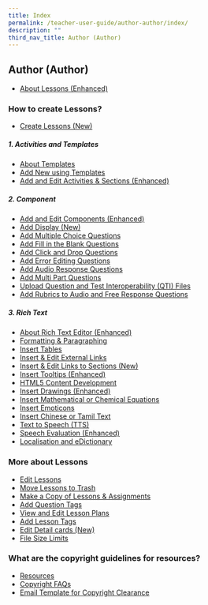 ```yaml
---
title: Index
permalink: /teacher-user-guide/author-author/index/
description: ""
third_nav_title: Author (Author)
---
```

## Author (Author)
* <a href="/teacher-user-guide/author-author/aboutlessons/" target="_blank">About Lessons (Enhanced)</a>

### How to create Lessons?
* <a href="/teacher-user-guide/author-author/createlessons/" target="_blank">Create Lessons (New)</a>

##### 1. Activities and Templates
* <a href="/teacher-user-guide/author-author/abouttemplates/" target="_blank">About Templates</a>
* <a href="/teacher-user-guide/author-author/addtemplates/" target="_blank">Add New using Templates</a>
* <a href="/teacher-user-guide/author-author/addactivities/" target="_blank">Add and Edit Activities &amp; Sections (Enhanced)</a>

#####  2. Component
* <a href="/teacher-user-guide/author-author/addedit/" target="_blank">Add and Edit Components (Enhanced)</a>
* <a href="/teacher-user-guide/author-author/adddisplay/" target="_blank">Add Display (New)</a>
* <a href="/teacher-user-guide/author-author/addmultiple/" target="_blank">Add Multiple Choice Questions</a>
* <a href="/teacher-user-guide/author-author/addfill/" target="_blank">Add Fill in the Blank Questions</a>
* <a href="/teacher-user-guide/author-author/addclick/" target="_blank">Add Click and Drop Questions</a>
* <a href="/teacher-user-guide/author-author/adderror/" target="_blank">Add Error Editing Questions</a>
* <a href="/teacher-user-guide/author-author/addaudio/" target="_blank">Add Audio Response Questions</a>
* <a href="/teacher-user-guide/author-author/addmulti/" target="_blank">Add Multi Part Questions</a>
* <a href="/teacher-user-guide/author-author/uploadquestion/" target="_blank">Upload Question and Test Interoperability (QTI) Files</a>
* <a href="/teacher-user-guide/author-author/abouttemplates/" target="_blank">Add Rubrics to Audio and Free Response Questions</a>

##### 3. Rich Text
* <a href="/teacher-user-guide/author-author/aboutrich/" target="_blank">About Rich Text Editor (Enhanced)</a>
* <a href="/teacher-user-guide/author-author/formatting/" target="_blank">Formatting &amp; Paragraphing</a>
* <a href="/teacher-user-guide/author-author/inserttables/" target="_blank">Insert Tables</a>
* <a href="/teacher-user-guide/author-author/insertexternal/" target="_blank">Insert &amp; Edit External Links</a>
* <a href="/teacher-user-guide/author-author/insertlinks/" target="_blank">Insert &amp; Edit Links to Sections (New)</a>
* <a href="/teacher-user-guide/author-author/inserttooltips/" target="_blank">Insert Tooltips (Enhanced)</a>
* <a href="/teacher-user-guide/author-author/html5/" target="_blank">HTML5 Content Development</a>
* <a href="/teacher-user-guide/author-author/insertdrawings/" target="_blank">Insert Drawings (Enhanced)</a>
* <a href="/teacher-user-guide/author-author/insertequations/" target="_blank">Insert Mathematical or Chemical Equations</a>
* <a href="/teacher-user-guide/author-author/insertemoticons/" target="_blank">Insert Emoticons</a>
* <a href="/teacher-user-guide/author-author/inserttext/" target="_blank">Insert Chinese or Tamil Text</a>
* <a href="/teacher-user-guide/author-author/textspeech/" target="_blank">Text to Speech (TTS)</a>
* <a href="/teacher-user-guide/author-author/speechevaluation/" target="_blank">Speech Evaluation (Enhanced)</a>
* <a href="/teacher-user-guide/author-author/localisation/" target="_blank">Localisation and eDictionary</a>

### More about Lessons
<ul>
  <li><a href="/teacher-user-guide/author-author/editlessons/" target="_blank">Edit Lessons</a></li>
  <li><a href="/teacher-user-guide/author-author/movelessons/" target="_blank">Move Lessons to Trash</a></li>
  <li><a href="/teacher-user-guide/author-author/makecopy/" target="_blank">Make a Copy of Lessons &amp; Assignments</a></li>
  <li><a href="/teacher-user-guide/author-author/addquestion/" target="_blank">Add Question Tags</a></li>
  <li><a href="/teacher-user-guide/author-author/viewedit/" target="_blank">View and Edit Lesson Plans</a></li>
  <li><a href="/teacher-user-guide/author-author/addlesson/" target="_blank">Add Lesson Tags</a></li>
  <li><a href="/teacher-user-guide/author-author/editdetails/" target="_blank">Edit Detail cards (New)</a></li>
  <li><a href="/teacher-user-guide/author-author/filesize/" target="_blank">File Size Limits</a></li>
</ul>


### What are the copyright guidelines for resources?
<ul>
  <li><a href="/teacher-user-guide/author-author/resources/" target="_blank">Resources</a></li>
  <li><a href="/teacher-user-guide/author-author/copyrightfaqs/" target="_blank">Copyright FAQs</a></li>
  <li><a href="/teacher-user-guide/author-author/emailtemplate/" target="_blank">Email Template for Copyright Clearance</a></li>
</ul>
